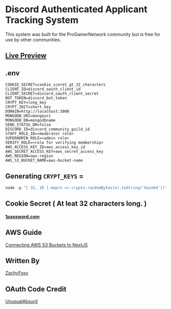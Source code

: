 # Discord Authenticated Applicant Tracking System
This system was built for the ProGamerNetwork community but is free for use by other communities.

## [Live Preview](https://recruit.pgn.plus/)

## .env 
```env
COOKIE_SECRET=cookie_sceret_gt_32_characters
CLIENT_ID=discord_oauth_client_id
CLIENT_SECRET=discord_oauth_client_secret
BOT_TOKEN=discord_bot_token
CRYPT_KEY=long_key
CRYPT_INIT=short_key
DOMAIN=http://localhost:3000
MONGODB_URI=mongouri
MONGODB_DB=mongodbname
SEND_STATUS_DM=false
DISCORD_ID=discord_community_guild_id
STAFF_ROLE_ID=<moderator role>
SUPERADMIN_ROLE=<admin role>
VERIFY_ROLE=<role for verifying membership>
AWS_ACCESS_KEY_ID=aws_access_key_id
AWS_SECRET_ACCESS_KEY=aws_secret_access_key
AWS_REGION=aws-region
AWS_S3_BUCKET_NAME=aws-bucket-name
```

## Generating `CRYPT_KEYS` = 
```js
node -p "[ 32, 16 ].map(n => crypto.randomBytes(n).toString('base64'))"
```

## Cookie Secret ( At leat **32** characters long. ) <br />
#### [1password.com](https://1password.com/password-generator/)

## AWS Guide
[Connecting AWS S3 Buckets to NextJS](https://selectfrom.dev/connecting-aws-s3-buckets-to-next-js-25e903621c70)

## Written By  
[ZachyFoxx](https://github.com/zachyfoxx)

## OAuth Code Credit
[UnusualAbsurd](https://github.com/UnusualAbsurd)
